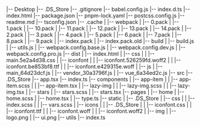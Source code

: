 |-- Desktop
    |-- .DS_Store
    |-- .gitignore
    |-- babel.config.js
    |-- index.d.ts
    |-- index.html
    |-- package.json
    |-- pnpm-lock.yaml
    |-- postcss.config.js
    |-- readme.md
    |-- tsconfig.json
    |-- .cache
    |   |-- webpack
    |       |-- 0.pack
    |       |-- 1.pack
    |       |-- 10.pack
    |       |-- 11.pack
    |       |-- 12.pack
    |       |-- 13.pack
    |       |-- 14.pack
    |       |-- 2.pack
    |       |-- 3.pack
    |       |-- 4.pack
    |       |-- 5.pack
    |       |-- 6.pack
    |       |-- 7.pack
    |       |-- 8.pack
    |       |-- 9.pack
    |       |-- index.pack
    |       |-- index.pack.old
    |-- build
    |   |-- build.js
    |   |-- utils.js
    |   |-- webpack.config.base.js
    |   |-- webpack.config.dev.js
    |   |-- webpack.config.pro.js
    |-- dist
    |   |-- index.html
    |   |-- css
    |   |   |-- main.5e2a4d38.css
    |   |-- iconfont
    |   |   |-- iconfont.526259fd.woff2
    |   |   |-- iconfont.be853bf8.ttf
    |   |   |-- iconfont.e429315e.woff
    |   |-- js
    |       |-- main_64d23dcf.js
    |       |-- vendor_30a3796f.js
    |       |-- vue_6a34ed2c.js
    |-- src
        |-- .DS_Store
        |-- app.tsx
        |-- index.ts
        |-- components
        |   |-- app-item
        |   |   |-- app-item.scss
        |   |   |-- app-item.tsx
        |   |-- lazy-img
        |   |   |-- lazy-img.scss
        |   |   |-- lazy-img.tsx
        |   |-- stars
        |       |-- stars.scss
        |       |-- stars.tsx
        |-- pages
        |   |-- home
        |       |-- home.scss
        |       |-- home.tsx
        |       |-- type.ts
        |-- static
        |   |-- .DS_Store
        |   |-- css
        |   |   |-- index.scss
        |   |   |-- vars.scss
        |   |-- icons
        |   |   |-- .DS_Store
        |   |   |-- iconfont.css
        |   |   |-- iconfont.ttf
        |   |   |-- iconfont.woff
        |   |   |-- iconfont.woff2
        |   |-- img
        |       |-- logo.png
        |       |-- ui.png
        |-- utils
            |-- index.ts

